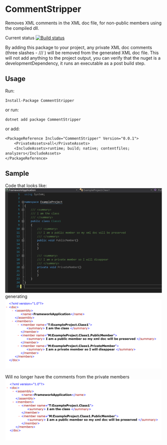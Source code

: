 # CommentStripper
Removes XML comments in the XML doc file, for non-public members using the compiled dll.

Current status
[![Build status](https://ci.appveyor.com/api/projects/status/4ik906q7g01m2q44?svg=true)](https://ci.appveyor.com/project/Meberem/commentstripper)

By adding this package to your project, any private XML doc comments (three slashes - /// ) will be removed from the generated XML doc file. This will not add anything to the project output, you can verify that the nuget is a developmentDependency, it runs an executable as a post build step.

## Usage

Run:
```
Install-Package CommentStripper
```

or run:
```
dotnet add package CommentStripper
```

or add:
```
<PackageReference Include="CommentStripper" Version="0.0.1">
    <PrivateAssets>all</PrivateAssets>
    <IncludeAssets>runtime; build; native; contentfiles; analyzers</IncludeAssets>
</PackageReference>
```

## Sample

Code that looks like: ![xml documented code](https://raw.githubusercontent.com/Meberem/CommentStripper/build-tooling/images/code-sample.PNG) generating ![xml doc with private member comments](https://raw.githubusercontent.com/Meberem/CommentStripper/build-tooling/images/framework-application-pre.PNG)

Will no longer have the comments from the private members ![xml doc without the private member comments](https://raw.githubusercontent.com/Meberem/CommentStripper/build-tooling/images/framework-application-post.PNG)